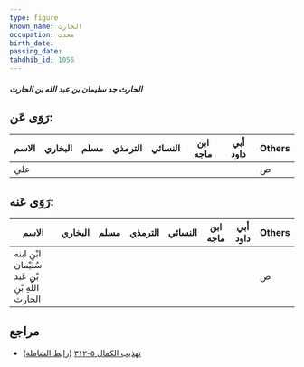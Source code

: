 ```yaml
---
type: figure
known_name: الحارث
occupation: محدث
birth_date:
passing_date:
tahdhib_id: 1056
---
```

##### الحارث جد سليمان بن عبد الله بن الحارث

## رَوَى عَن:
| الاسم | البخاري | مسلم | الترمذي | النسائي | ابن ماجه | أبي داود | Others |
| ----- | ------- | ---- | ------- | ------- | -------- | -------- | ------ |
| علي   |         |      |         |         |          |          | ص      |
## رَوَى عَنه:
| الاسم                                            | البخاري | مسلم | الترمذي | النسائي | ابن ماجه | أبي داود | Others |
| ------------------------------------------------ | ------- | ---- | ------- | ------- | -------- | -------- | ------ |
| ابْن ابنه سُلَيْمان بْن عَبد اللَّهِ بْنِ الحارث |         |      |         |         |          |          | ص      |
## مراجع
- [تهذيب الكمال ٥-٣١٢](obsidian://open?vault=Tahdhib-al-Kamal&file=Figures/١٠٥٦-الحارث%20جد%20سليمان%20بن%20عبد%20الله%20بن%20الحارث) ([رابط الشاملة](https://shamela.ws/book/3722/2390))